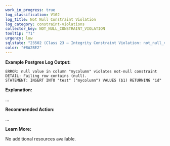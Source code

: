 ```yaml
---
work_in_progress: true
log_classification: V102
log_title: Not Null Constraint Violation
log_category: constraint-violations
collector_key: NOT_NULL_CONSTRAINT_VIOLATION
tooltip: "?1"
urgency: low
sqlstate: "23502 (Class 23 — Integrity Constraint Violation: not_null_violation)"
color: "#8A2BE2"
---
```


**Example Postgres Log Output:**

```
ERROR: null value in column "mycolumn" violates not-null constraint
DETAIL: Failing row contains (null).
STATEMENT: INSERT INTO "test" ("mycolumn") VALUES ($1) RETURNING "id"
```

**Explanation:**

...

**Recommended Action:**

...

**Learn More:**

No additional resources available.
